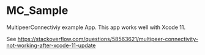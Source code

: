 # MC_Sample
MultipeerConnectiviy example App. This app works well with Xcode 11.

See https://stackoverflow.com/questions/58563621/multipeer-connectivity-not-working-after-xcode-11-update
